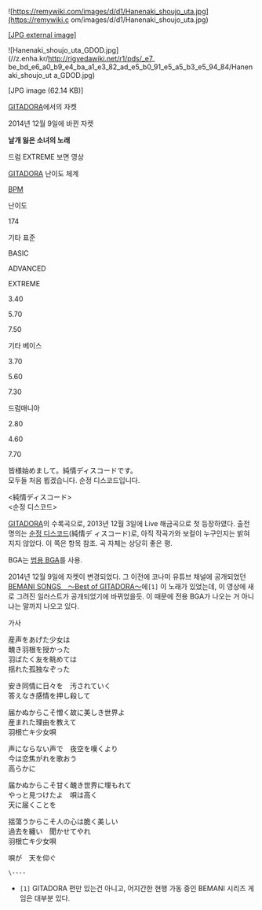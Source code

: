 ![https://remywiki.com/images/d/d1/Hanenaki_shoujo_uta.jpg](https://remywiki.c
om/images/d/d1/Hanenaki_shoujo_uta.jpg)

[[JPG external
image]](https://remywiki.com/images/d/d1/Hanenaki_shoujo_uta.jpg)

![Hanenaki_shoujo_uta_GDOD.jpg](//z.enha.kr/http://rigvedawiki.net/r1/pds/_e7_
be_bd_e6_a0_b9_e4_ba_a1_e3_82_ad_e5_b0_91_e5_a5_b3_e5_94_84/Hanenaki_shoujo_ut
a_GDOD.jpg)

[JPG image (62.14 KB)]

[GITADORA](GITADORA.md)에서의 자켓

2014년 12월 9일에 바뀐 자켓

  
**날개 잃은 소녀의 노래**

드럼 EXTREME 보면 영상

[GITADORA](GITADORA.md) 난이도 체계

[BPM](BPM.md)

난이도

174

기타 표준

BASIC

ADVANCED

EXTREME

3.40

5.70

7.50

기타 베이스

3.70

5.60

7.30

드럼매니아

2.80

4.60

7.70

  

皆様始めまして。純情ディスコードです。  
모두들 처음 뵙겠습니다. 순정 디스코드입니다.  

<純情ディスコード>  
<순정 디스코드>

  
[GITADORA](GITADORA.md)의 수록곡으로, 2013년 12월 3일에 Live 해금곡으로 첫 등장하였다. 출전 명의는
[순정 디스코드](%EC%88%9C%EC%A0%95%20%EB%94%94%EC%8A%A4%EC%BD%94%EB%93%9C.md)(純情デ
ィスコード)로, 아직 작곡가와 보컬이 누구인지는 밝혀지지 않았다. 이 쪽은 항목 참조. 곡 자체는 상당히 좋은 평.

BGA는 [범용 BGA](%EB%B2%94%EC%9A%A9%20BGA.md)를 사용.

2014년 12월 9일에 자켓이 변경되었다. 그 이전에 코나미 유튜브 채널에 공개되었던 [BEMANI SONGS　～Best of
GITADORA～](http://www.youtube.com/watch?v=pertDK-j6HE)에`[1]` 이 노래가 있었는데, 이 영상에
새로 그려진 일러스트가 공개되었기에 바뀌었을듯. 이 때문에 전용 BGA가 나오는 거 아니냐는 말까지 나오고 있다.

가사

産声をあげた少女は  
醜き羽根を授かった  
羽ばたく友を眺めては  
揺れた孤独なぞった  

安き同情に日々を　汚されていく  
答えなき感情を押し殺して  

届かぬからこそ憎く故に美しき世界よ  
産まれた理由を教えて  
羽根亡キ少女唄  

声にならない声で　夜空を嘆くより  
今は恋焦がれを歌おう  
高らかに  

届かぬからこそ甘く醜き世界に埋もれて  
やっと見つけたよ　唄は高く  
天に届くことを  

揺蕩うからこそ人の心は脆く美しい  
過去を纏い　聞かせてやれ  
羽根亡キ少女唄  

唄が　天を仰ぐ

`\----`

  * `[1]` GITADORA 편만 있는건 아니고, 어지간한 현행 가동 중인 BEMANI 시리즈 게임은 대부분 있다.

